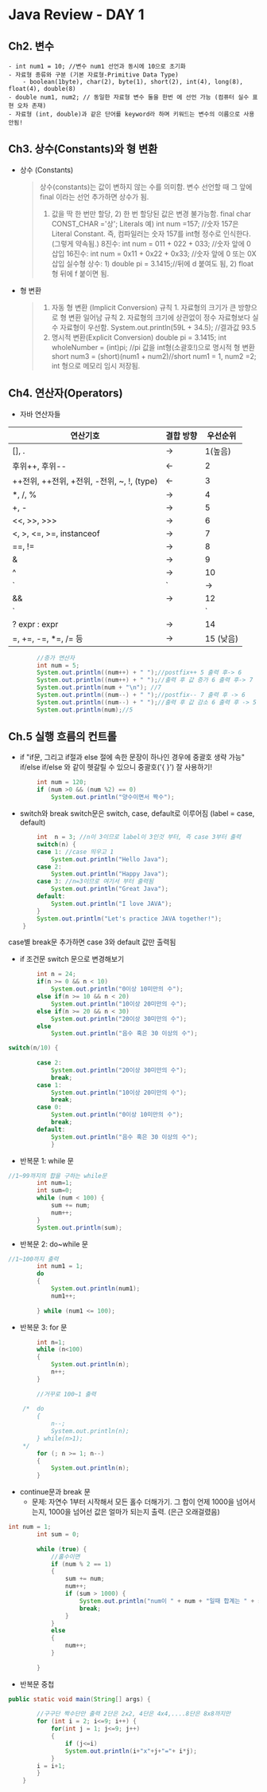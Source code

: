 # Java Review - DAY 1

## Ch2. 변수
	- int num1 = 10; //변수 num1 선언과 동시에 10으로 초기화
	- 자료형 종류와 구분 (기본 자료형-Primitive Data Type)
		- boolean(1byte), char(2), byte(1), short(2), int(4), long(8), float(4), double(8)
	- double num1, num2; // 동일한 자료형 변수 둘을 한번 에 선언 가능 (컴퓨터 실수 표현 오차 존재)
	- 자료형 (int, double)과 같은 단어를 keyword라 하며 키워드는 변수의 이름으로 사용 안됨!

## Ch3. 상수(Constants)와 형 변환
* 상수 (Constants)
	> 상수(constants)는 값이 변하지 않는 수를 의미함.
	>변수 선언할 때 그 앞에 final 이라는 선언 추가하면 상수가 됨.
	> 1) 값을 딱 한 번만 할당, 2) 한 번 할당된 값은 변경 불가능함.
	> final char CONST_CHAR ='상';
	> Literals 예) int num =157; //숫자 157은 Literal Constant. 즉, 컴파일러는 숫자 157를 int형 정수로 인식한다. (그렇게 약속됨.) 
	> 8진수: int num = 011 + 022 + 033; //숫자 앞에 0 삽입
	> 16진수: int num = 0x11 + 0x22 + 0x33; //숫자 앞에 0 또는 0X 삽입
	> 실수형 상수: 1) double pi = 3.1415;//뒤에 d 붙여도 됨, 2) float 형 뒤에 f 붙이면 됨.  <br>
* 형 변환
	> 1. 자동 형 변환 (Implicit Conversion)
	> 		규칙 1. 자료형의 크기가 큰 방향으로 형 변환 일어남
	> 		규칙 2. 자료형의 크기에 상관없이 정수 자료형보다 실수 자료형이 우선함.
	> 		System.out.println(59L + 34.5); //결과값 93.5
	> 2. 명시적 변환(Explicit Conversion)
	> 		double pi = 3.1415;
			int wholeNumber  = (int)pi; //pi 값을 int형(소괄호!)으로 명시적 형 변환
	 >     short num3 = (short)(num1 + num2)//short num1 = 1, num2 =2; int 형으로 메모리 임시 저장됨.

## Ch4. 연산자(Operators)
* 자바 연산자들

|연산기호                |결합 방향                          |우선순위                   |
|----------------|-------------------------------|-----------------------------|
|[], .|->            |1(높음)     |
|후위++, 후위--        |<-           |2            |
|++전위, ++전위, +전위, -전위, ~, !, (type)          |<-|3|
|*, /, %          |->|4|
|+, -          |->|5|
|<<, >>, >>>          |->|6|
 |<, >, <=, >=, instanceof          |->|7|
|==, !=          |->|8|
|&          |->|9|
|^         |->|10|
|`|`          |->|11|
|&&          |->|12|
|`||`          |->|13|
|? expr : expr          |->|14|
|=, +=, -=, *=, /= 등      |->|15 (낮음)|

```java
        //증가 연산자
        int num = 5;
		System.out.println((num++) + " ");//postfix++ 5 출력 후-> 6
		System.out.println((num++) + " ");//출력 후 값 증가 6 출력 후-> 7
		System.out.println(num + "\n"); //7
		System.out.println((num--) + " ");//postfix-- 7 출력 후 -> 6 
		System.out.println((num--) + " ");//출력 후 값 감소 6 출력 후 -> 5
		System.out.println(num);//5
```
## Ch.5 실행 흐름의 컨트롤 

* if
"if문, 그리고 if절과 else 절에 속한 문장이 하나인 경우에 중괄호 생략 가능"
if/else if/else 와 같이 헷갈릴 수 있으니 중괄호('{ }') 잘 사용하기!

```java
		int num = 120;
		if (num >0 && (num %2) == 0) 
			System.out.println("양수이면서 짝수");
```
* switch와 break
switch문은 switch, case, default로 이루어짐 (label = case, default)
```java
		int  n = 3; //n이 3이므로 label이 3인것 부터, 즉 case 3부터 출력
		switch(n) {
		case 1: //case 띄우고 1
			System.out.println("Hello Java");
		case 2:
			System.out.println("Happy Java");
		case 3: //n=3이므로 여기서 부터 출력됨
			System.out.println("Great Java");
		default:
			System.out.println("I love JAVA");
		}
		System.out.println("Let's practice JAVA together!");
	}
```
case별 break문 추가하면 case 3와 default 값만 출력됨
* if 조건문 switch 문으로 변경해보기
```java
		int n = 24;
		if(n >= 0 && n < 10)
			System.out.println("0이상 10미만의 수");
		else if(n >= 10 && n < 20)
			System.out.println("10이상 20미만의 수");
		else if(n >= 20 && n < 30)
			System.out.println("20이상 30미만의 수");
		else
			System.out.println("음수 혹은 30 이상의 수");
```
```java
switch(n/10) { 
		
		case 2:
			System.out.println("20이상 30미만의 수");
			break;
		case 1:
			System.out.println("10이상 20미만의 수");
			break;
		case 0:
			System.out.println("0이상 10미만의 수");
			break;
		default:
			System.out.println("음수 혹은 30 이상의 수");	
			}
```
* 반복문 1: while 문
```java
//1~99까지의 합을 구하는 while문
		int num=1;
		int sum=0;
		while (num < 100) {
			sum += num;
			num++;
		}
		System.out.println(sum);
```
* 반복문 2: do~while 문
```java
//1~100까지 출력
		int num1 = 1;
		do 
		{
			System.out.println(num1);
			num1++;
						
		} while (num1 <= 100);
```
* 반복문 3: for 문
```java
		int n=1;
		while (n<100)
		{
			System.out.println(n);
			n++;
		}
		
		//거꾸로 100~1 출력
		
	/*	do
		{
			n--;
			System.out.println(n);
		} while(n>1);
	*/
		for (; n >= 1; n--)
		{
			System.out.println(n);
		}
```			
* continue문과 break 문
	- 문제: 자연수 1부터 시작해서 모든 홀수 더해가기. 그 합이 언제 1000을 넘어서는지, 1000을 넘어선 값은 얼마가 되는지 출력. (은근 오래걸렸음)
```java
int num = 1;
		int sum = 0;
		
		while (true) {
			//홀수이면
			if (num % 2 == 1)
			{
				sum += num;
				num++;
				if (sum > 1000) {
					System.out.println("num이 " + num + "일때 합계는 " + sum);
					break;
				}
			}
			else 
			{
				num++;
			}
						
		}
```
* 반복문 중첩
```java
public static void main(String[] args) {
		
		//구구단 짝수단만 출력 2단은 2x2, 4단은 4x4,....8단은 8x8까지만
		for (int i = 2; i<=9; i++) {	
			for(int j = 1; j<=9; j++)
			{
				if (j<=i)
				System.out.println(i+"x"+j+"="+ i*j);				
			}	
		i = i+1;
		}
	}
```
